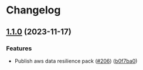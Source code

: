 # Changelog

## [1.1.0](https://github.com/cloudquery/policies-premium/compare/transformation-aws-data-resilience-v1.0.0...transformation-aws-data-resilience-v1.1.0) (2023-11-17)


### Features

* Publish aws data resilience pack ([#206](https://github.com/cloudquery/policies-premium/issues/206)) ([b0f7ba0](https://github.com/cloudquery/policies-premium/commit/b0f7ba0d2329c10cb4c79b53d151f3ba9122a5af))
